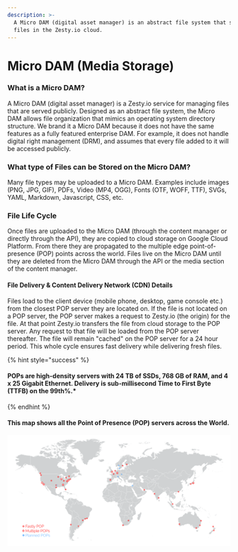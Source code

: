 ```yaml
---
description: >-
  A Micro DAM (digital asset manager) is an abstract file system that stores
  files in the Zesty.io cloud.
---
```


# Micro DAM \(Media Storage\)

### What is a Micro DAM?

A Micro DAM \(digital asset manager\) is a Zesty.io service for managing files that are served publicly.  Designed as an abstract file system, the Micro DAM allows file organization that mimics an operating system directory structure. We brand it a Micro DAM because it does not have the same features as a fully featured enterprise DAM. For example, it does not handle digital right management \(DRM\), and assumes that every file added to it will be accessed publicly.

### What type of Files can be Stored on the Micro DAM?

Many file types may be uploaded to a Micro DAM. Examples include images \(PNG, JPG, GIF\), PDFs, Video \(MP4, OGG\), Fonts \(OTF, WOFF, TTF\), SVGs, YAML, Markdown, Javascript, CSS, etc.

### File Life Cycle

Once files are uploaded to the Micro DAM \(through the content manager or directly through the API\), they are copied to cloud storage on Google Cloud Platform. From there they are propagated to the multiple edge point-of-presence \(POP\) points across the world. Files live on the Micro DAM until they are deleted from the Micro DAM through the API or the media section of the content manager.

#### File Delivery & Content Delivery Network \(CDN\) Details

Files load to the client device \(mobile phone, desktop, game console etc.\) from the closest POP server they are located on. If the file is not located on a POP server, the POP server makes a request to Zesty.io \(the origin\) for the file. At that point Zesty.io transfers the file from cloud storage to the POP server. Any request to that file will be loaded from the POP server thereafter. The file will remain "cached" on the POP server for a 24 hour period. This whole cycle ensures fast delivery while delivering fresh files.


{% hint style="success" %}
#### POPs are high-density servers with 24 TB of SSDs, 768 GB of RAM, and 4 x 25 Gigabit Ethernet. Delivery is sub-millisecond Time to First Byte \(TTFB\) on the 99th%.\*
{% endhint %}

#### This map shows all the Point of Presence \(POP\) servers across the World. 

![\* Files are propagated to Fastly&apos;s \(our partner\) POP servers for optimal and fast delivery. ](../.gitbook/assets/pop-endpoints.png)



